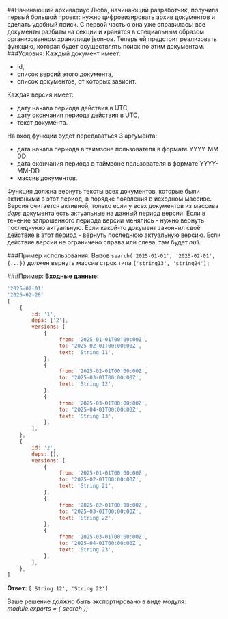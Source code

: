 ##Начинающий архивариус
Люба, начинающий разработчик, получила первый большой проект: нужно цифровизировать архив документов и сделать удобный поиск. С первой частью она уже справилась: все документы разбиты на секции и хранятся в специальным образом организованном хранилище json-ов. Теперь ей предстоит реализовать функцию, которая будет осуществлять поиск по этим документам.
###Условия:
Каждый документ имеет:

- id,
- список версий этого документа,
- список документов, от которых зависит.

Каждая версия имеет:

- дату начала периода действия в UTC,
- дату окончания периода действия в UTC,
- текст документа.

На вход функции будет передаваться 3 аргумента:

- дата начала периода в таймзоне пользователя в формате YYYY-MM-DD
- дата окончания периода в таймзоне пользователя в формате YYYY-MM-DD
- массив документов.

Функция должна вернуть тексты всех документов, которые были активными в этот период, в порядке появления в исходном массиве. Версия считается активной, только если у всех документов из массива _deps_ документа есть актуальные на данный период версии. Если в течение запрошенного периода версии менялись - нужно вернуть последнуюю актуальную. Если какой-то документ закончил своё действие в этот период - вернуть последнюю актуальную версию. Если действие версии не ограничено справа или слева, там будет _null_.

###Пример использования:
Вызов `search('2025-01-01', '2025-02-01', {...})` должен вернуть массив строк типа `['string13', 'string24'];`

###Пример:
**Входные данные:**

```javascript
'2025-02-01'
'2025-02-28'
[
    {
        id: '1',
        deps: ['2'],
        versions: [
            {
                 from: '2025-01-01T00:00:00Z',
                 to: '2025-02-01T00:00:00Z',
                 text: 'String 11',
            },
            {
                 from: '2025-02-01T00:00:00Z',
                 to: '2025-03-01T00:00:00Z',
                 text: 'String 12',
            },
            {
                 from: '2025-03-01T00:00:00Z',
                 to: '2025-04-01T00:00:00Z',
                 text: 'String 13',
            },
        ],
    },
    {
        id: '2',
        deps: [],
        versions: [
            {
                 from: '2025-01-01T00:00:00Z',
                 to: '2025-02-01T00:00:00Z',
                 text: 'String 21',
            },
            {
                 from: '2025-02-01T00:00:00Z',
                 to: '2025-03-01T00:00:00Z',
                 text: 'String 22',
            },
            {
                 from: '2025-03-01T00:00:00Z',
                 to: '2025-04-01T00:00:00Z',
                 text: 'String 23',
            },
        ],
    },
]
```

**Ответ:** `['String 12', 'String 22']`

Ваше решение должно быть экспортировано в виде модуля: _module.exports = { search };_
